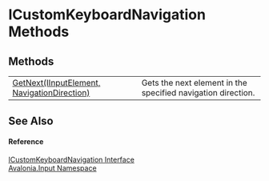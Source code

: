 # ICustomKeyboardNavigation Methods




## Methods
<table>
<tr>
<td><a href="M_Avalonia_Input_ICustomKeyboardNavigation_GetNext">GetNext(IInputElement, NavigationDirection)</a></td>
<td>Gets the next element in the specified navigation direction.</td>
</tr>
</table>

## See Also


#### Reference
<a href="T_Avalonia_Input_ICustomKeyboardNavigation">ICustomKeyboardNavigation Interface</a>  
<a href="N_Avalonia_Input">Avalonia.Input Namespace</a>  
